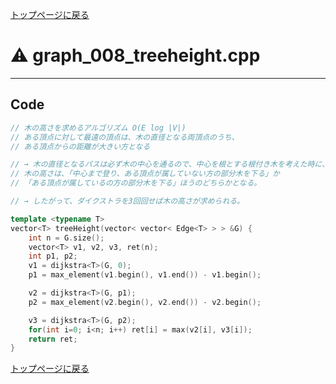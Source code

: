 <!-- Mathjax Support -->
<script type="text/javascript" async
  src="https://cdn.mathjax.org/mathjax/latest/MathJax.js?config=TeX-MML-AM_CHTML">
</script>


[トップページに戻る](../index.html)

# :warning: graph\_008\_treeheight.cpp
---

## Code

```cpp
// 木の高さを求めるアルゴリズム O(E log |V|)
// ある頂点に対して最遠の頂点は、木の直径となる両頂点のうち、
// ある頂点からの距離が大きい方となる

// → 木の直径となるパスは必ず木の中心を通るので、中心を根とする根付き木を考えた時に、
// 木の高さは、「中心まで登り、ある頂点が属していない方の部分木を下る」か
// 「ある頂点が属しているの方の部分木を下る」ほうのどちらかとなる。

// → したがって、ダイクストラを3回回せば木の高さが求められる。

template <typename T>
vector<T> treeHeight(vector< vector< Edge<T> > > &G) {
    int n = G.size();
    vector<T> v1, v2, v3, ret(n);
    int p1, p2;
    v1 = dijkstra<T>(G, 0);
    p1 = max_element(v1.begin(), v1.end()) - v1.begin();

    v2 = dijkstra<T>(G, p1);
    p2 = max_element(v2.begin(), v2.end()) - v2.begin();

    v3 = dijkstra<T>(G, p2);
    for(int i=0; i<n; i++) ret[i] = max(v2[i], v3[i]);
    return ret;
}
```

[トップページに戻る](../index.html)
